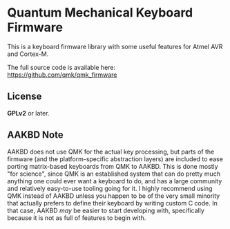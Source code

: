 Quantum Mechanical Keyboard Firmware
====================================
This is a keyboard firmware library with some useful features for Atmel AVR and Cortex-M.

The full source code is available here: <https://github.com/qmk/qmk_firmware>

License
-------
**GPLv2** or later.

AAKBD Note
----------

AAKBD does not use QMK for the actual key processing, but parts of the firmware
(and the platform-specific abstraction layers) are included to ease porting
matrix-based keyboards from QMK to AAKBD. This is done mostly "for science",
since QMK is an established system that can do pretty much anything one could
ever want a keyboard to do, and has a large community and relatively
easy-to-use tooling going for it. I highly recommend using QMK instead of AAKBD
unless you happen to be of the very small minority that actually prefers to
define their keyboard by writing custom C code. In that case, AAKBD _may_ be
easier to start developing with, specifically because it is not as full of
features to begin with.
